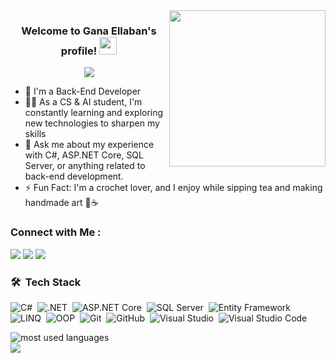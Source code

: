 
<img width="250" align="right" src="https://c.tenor.com/_DOBjnGspYAAAAAM/code-coding.gif">

<h3 align="center">
  Welcome to Gana Ellaban's profile!
  <img src="https://media.giphy.com/media/hvRJCLFzcasrR4ia7z/giphy.gif" width="28">
</h3>

<!-- Typing SVG by DenverCoder1 - https://github.com/DenverCoder1/readme-typing-svg -->
<p align="center">
  <a href="https://github.com/DenverCoder1/readme-typing-svg">
    <img src="https://readme-typing-svg.herokuapp.com/?lines=Back-End%20.NET%20Developer;Always%20learning%20new%20things&font=Fira%20Code&center=true&width=440&height=45&color=f75c7e&vCenter=true&size=22">
  </a>
</p>


- 🏢 I'm a Back-End Developer
- 👨‍💻 As a CS & AI student, I'm constantly learning and exploring new technologies to sharpen my skills
- 💬 Ask me about my experience with C#, ASP.NET Core, SQL Server, or anything related to back-end development.
- ⚡ Fun Fact: I'm a crochet lover, and I enjoy while sipping tea and making handmade art 🧶☕


### Connect with Me :

<a href="https://www.linkedin.com/in/gana-ellaban-0410892b4"><img src="https://img.shields.io/badge/-Gana%20Ellaban-0077B5?style=for-the-badge&logo=Linkedin&logoColor=white"/></a>
<a href="https://t.me/Ganna_ellaban"><img src="https://img.shields.io/badge/-Gana%20Ellaban-2CA5E0?style=for-the-badge&logo=Telegram&logoColor=white"/></a>
<a href="mailto:ganaellaban235@gmail.com"><img src="https://img.shields.io/badge/-Email%20Me-D14836?style=for-the-badge&logo=Gmail&logoColor=white"/></a>



### 🛠️ &nbsp;Tech Stack

![C#](https://img.shields.io/badge/C%23-239120?style=flat&logo=c-sharp&logoColor=white)&nbsp;
![.NET](https://img.shields.io/badge/.NET-512BD4?style=flat&logo=dotnet&logoColor=white)&nbsp;
![ASP.NET Core](https://img.shields.io/badge/ASP.NET%20Core-5C2D91?style=flat&logo=dotnet&logoColor=white)&nbsp;
![SQL Server](https://img.shields.io/badge/SQL%20Server-CC2927?style=flat&logo=microsoft-sql-server&logoColor=white)&nbsp;
![Entity Framework](https://img.shields.io/badge/Entity%20Framework-512BD4?style=flat&logo=dotnet&logoColor=white)&nbsp;
![LINQ](https://img.shields.io/badge/LINQ-007ACC?style=flat&logo=codeforces&logoColor=white)&nbsp;
![OOP](https://img.shields.io/badge/OOP%20Principles-0081CB?style=flat&logo=bookstack&logoColor=white)&nbsp;
![Git](https://img.shields.io/badge/Git-F05032?style=flat&logo=git&logoColor=white)&nbsp;
![GitHub](https://img.shields.io/badge/GitHub-181717?style=flat&logo=github&logoColor=white)&nbsp;
![Visual Studio](https://img.shields.io/badge/Visual%20Studio-5C2D91?style=flat&logo=visual-studio&logoColor=white)&nbsp;
![Visual Studio Code](https://img.shields.io/badge/VS%20Code-007ACC?style=flat&logo=visual-studio-code&logoColor=white)








<img align="left" src="https://github-readme-stats.vercel.app/api/top-langs?username=ganaEllab355&show_icons=true&locale=en&layout=compact&theme=radical" alt="most used languages" />
<br>
<a href="https://komarev.com/ghpvc/?username=ganaEllab355&style=for-the-badge">
    <img src="https://komarev.com/ghpvc/?username=ganaEllab355&style=for-the-badge">
</a>
